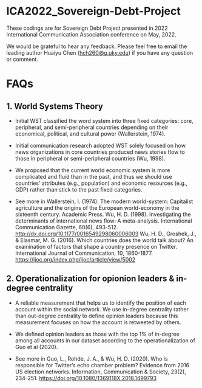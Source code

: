 # ICA2022_Sovereign-Debt-Project
These codings are for Sovereign Debt Project presented in 2022 International Communication Association conference on May, 2022.

We would be grateful to hear any feedback.
Please feel free to email the leading author Huaiyu Chen (hch260@g.uky.edu) if you have any question or comment.

# FAQs
## 1. World Systems Theory
- Initial WST classified the word system into three fixed categories: core, peripheral, and semi-peripheral countries depending on their economical, political, and cultural power (Wallerstein, 1974).
- Initial communication research adopted WST solely focused on how news organizations in core countries produced news stories flow to those in peripheral or semi-peripheral countries  (Wu, 1998).
- We proposed that the current world economic system is more complicated and fluid than in the past, and thus we should use countries’ attributes (e.g., population) and economic resources (e.g., GDP) rather than stick to the past fixed categories.

- See more in 
Wallerstein, I. (1974). The modern world-system: Capitalist agriculture and the origins of the European world-economy in the sixteenth century. Academic Press.
Wu, H. D. (1998). Investigating the determinants of international news flow: A meta-analysis. International Communication Gazette, 60(6), 493-512. http://dx.doi.org/10.1177/0016549298060006003
Wu, H. D., Groshek, J., & Elasmar, M. G. (2016). Which countries does the world talk about? An examination of factors that shape a country presence on Twitter. International Journal of Communication, 10, 1860-1877. https://ijoc.org/index.php/ijoc/article/view/5002 

## 2. Operationalization for opionion leaders & in-degree centrality
- A reliable measurement that helps us to identify the position of each account within the social network.
We use in-degree centrality rather than out-degree centrality to define opinion leaders because this measurement focuses on how the account is retweeted by others. 
- We defined opinion leaders as those with the top 1% of in-degree among all accounts in our dataset according to the operationalization of Guo et al (2020).

- See more in Guo, L., Rohde, J. A., & Wu, H. D. (2020). Who is responsible for Twitter’s echo chamber problem? Evidence from 2016 US election networks. Information, Communication & Society, 23(2), 234-251. https://doi.org/10.1080/1369118X.2018.1499793 

